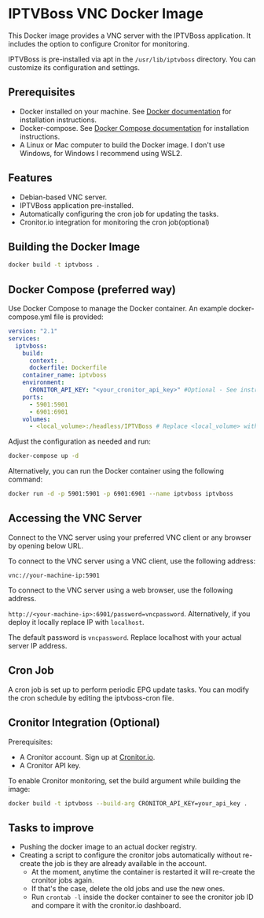 # IPTVBoss VNC Docker Image

This Docker image provides a VNC server with the IPTVBoss application. It includes the option to configure Cronitor for monitoring.

IPTVBoss is pre-installed via apt in the `/usr/lib/iptvboss` directory. You can customize its configuration and settings.

## Prerequisites

- Docker installed on your machine. See [Docker documentation](https://docs.docker.com/get-docker/) for installation instructions.
- Docker-compose. See [Docker Compose documentation](https://docs.docker.com/compose/install/) for installation instructions.
- A Linux or Mac computer to build the Docker image. I don't use Windows, for Windows I recommend using WSL2.

## Features

- Debian-based VNC server.
- IPTVBoss application pre-installed.
- Automatically configuring the cron job for updating the tasks.
- Cronitor.io integration for monitoring the cron job(optional)

## Building the Docker Image

```bash
docker build -t iptvboss .
```

## Docker Compose (preferred way)

Use Docker Compose to manage the Docker container. An example docker-compose.yml file is provided:

```yaml
version: "2.1"
services:
  iptvboss:
    build:
      context: .
      dockerfile: Dockerfile
    container_name: iptvboss
    environment:
      CRONITOR_API_KEY: "<your_cronitor_api_key>" #Optional - See instructions below, if you don't have a key, the cronitor env can be removed.
    ports:
      - 5901:5901
      - 6901:6901
    volumes:
      - <local_volume>:/headless/IPTVBoss # Replace <local_volume> with the local directory where you want to store the IPTVBoss data. E.g., /home/user/iptvboss
```

Adjust the configuration as needed and run:

```bash
docker-compose up -d
```

Alternatively, you can run the Docker container using the following command:

```bash
docker run -d -p 5901:5901 -p 6901:6901 --name iptvboss iptvboss
```

## Accessing the VNC Server

Connect to the VNC server using your preferred VNC client or any browser by opening below URL.

To connect to the VNC server using a VNC client, use the following address:

`vnc://your-machine-ip:5901`

To connect to the VNC server using a web browser, use the following address.

`http://<your-machine-ip>:6901/password=vncpassword`. Alternatively, if you deploy it locally replace IP with `localhost`.

The default password is `vncpassword`. Replace localhost with your actual server IP address.

## Cron Job

A cron job is set up to perform periodic EPG update tasks. You can modify the cron schedule by editing the iptvboss-cron file.

## Cronitor Integration (Optional)

Prerequisites:

- A Cronitor account. Sign up at [Cronitor.io](https://cronitor.io).
- A Cronitor API key.

To enable Cronitor monitoring, set the build argument while building the image:

```bash
docker build -t iptvboss --build-arg CRONITOR_API_KEY=your_api_key .
```

## Tasks to improve

- Pushing the docker image to an actual docker registry.
- Creating a script to configure the cronitor jobs automatically without re-create the job is they are already available in the account.
  - At the moment, anytime the container is restarted it will re-create the cronitor jobs again.
  - If that's the case, delete the old jobs and use the new ones.
  - Run `crontab -l` inside the docker container to see the cronitor job ID and compare it with the cronitor.io dashboard.
